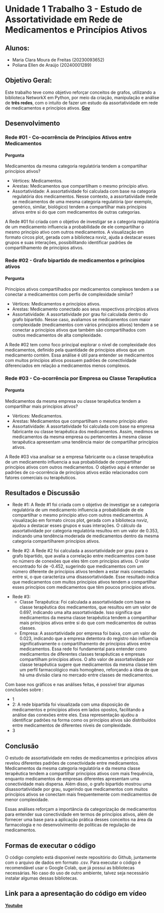 # Unidade 1 Trabalho 3 - Estudo de Assortatividade em Rede de Medicamentos e Princípios Ativos

## Alunos:  
- Maria Clara Moura de Freitas (20230093652)
- Poliana Ellen de Araújo (20240001289)

## Objetivo Geral:  
Este trabalho teve como objetivo reforçar conceitos de grafos, utilizando a biblioteca NetworkX em Python, por meio da criação, manipulação e análise de **três redes**, com o intuito de fazer um estudo da assortatividade em rede de medicamentos e princípios ativos.
[**Gov**](https://dados.gov.br/dados/conjuntos-dados/medicamentos-registrados-no-brasil)
<!-- [![Botão](https://dummyimage.com/60x20/575757/fff&text=Scopus)](https://www.scopus.com/home.uri?zone=header&origin=) -->


## Desenvolvimento  

### Rede #01 - Co-ocorrência de Princípios Ativos entre Medicamentos​

#### Pergunta
Medicamentos da mesma categoria regulatória tendem a compartilhar princípios ativos?

- Vértices: Medicamentos.
- Arestas: Medicamentos que compartilham o mesmo princípio ativo.
- Assortatividade: A assortatividade foi calculada com base na categoria regulatória dos medicamentos. Nesse contexto, a assortatividade mede se medicamentos de uma mesma categoria regulatória (por exemplo, genérico, similar, biológico) tendem a compartilhar mais princípios ativos entre si do que com medicamentos de outras categorias.

A Rede #01 foi criada com o objetivo de investigar se a categoria regulatória de um medicamento influencia a probabilidade de ele compartilhar o mesmo princípio ativo com outros medicamentos. A visualização em formato circos plot, gerada com a biblioteca nxviz, ajuda a destacar esses grupos e suas interações, possibilitando identificar padrões de compartilhamento de princípios ativos.

### Rede #02 - Grafo bipartido de medicamentos e princípios ativos

#### Pergunta
Princípios ativos compartilhados por medicamentos complexos tendem a se conectar a medicamentos com perfis de complexidade similar?

- Vértices: Medicamentos e princípios ativos.
- Arestas: Medicamento conectado aos seus respectivos princípios ativos
- Assortatividade:  A assortatividade por grau foi calculada dentro do grafo bipartido. Nesse caso, avaliamos se medicamentos com maior complexidade (medicamentos com vários princípios ativos) tendem a se conectar a princípios ativos que também são compartilhados com outros medicamentos de alta complexidade.

A Rede #02 tem como foco principal explorar o nível de complexidade dos medicamentos, definido pela quantidade de princípios ativos que um medicamento contém. Essa análise é útil para entender se medicamentos com muitos princípios ativos possuem padrões de conectividade diferenciados em relação a medicamentos menos complexos.

### Rede #03 - Co-ocorrência por Empresa ou Classe Terapêutica

#### Pergunta
Medicamentos da mesma empresa ou classe terapêutica tendem a
compartilhar mais princípios ativos?

- Vértices: Medicamentos.
- Arestas:  Medicamentos que compartilham o mesmo princípio ativo
- Assortatividade: A assortatividade foi calculada com base na empresa fabricante ou classe terapêutica dos medicamentos. Assim, medimos se medicamentos da mesma empresa ou pertencentes à mesma classe terapêutica apresentam uma tendência maior de compartilhar princípios ativos.

A Rede #03 visa analisar se a empresa fabricante ou a classe terapêutica de um medicamento influencia a sua probabilidade de compartilhar princípios ativos com outros medicamentos. O objetivo aqui é entender se padrões de co-ocorrência de princípios ativos estão relacionados com fatores comerciais ou terapêuticos.

## Resultados e Discussão

- Rede #1: A Rede #1 foi criada com o objetivo de investigar se a categoria regulatória de um medicamento influencia a probabilidade de ele compartilhar o mesmo princípio ativo com outros medicamentos. A visualização em formato circos plot, gerada com a biblioteca nxviz, ajudou a destacar esses grupos e suas interações. O cálculo da assortatividade por categoria regulatória resultou em um valor de 0.353, indicando uma tendência moderada de medicamentos dentro da mesma categoria compartilharem princípios ativos.
<!-- ![Grafo Completo](https://github.com/polianaraujo/aed2/blob/82c557030227345dce829bcf0e727370f78199ec/U1T2/imagens/grafo%20completo.png) -->

- Rede #2: A Rede #2 foi calculada a assortatividade por grau para o grafo bipartido, que avalia a correlação entre medicamentos com base no número de conexões que eles têm com princípios ativos. O valor encontrado foi de -0.452, sugerindo que medicamentos com um número diferente de princípios ativos tendem a estar mais conectados entre si, o que caracteriza uma disassortatividade. Esse resultado indica que medicamentos com muitos princípios ativos tendem a compartilhar esses princípios com medicamentos que têm poucos princípios ativos.
<!-- ![Subgrafo](https://github.com/polianaraujo/aed2/blob/82c557030227345dce829bcf0e727370f78199ec/U1T2/imagens/subgrafo.png) -->

- Rede #3:
  - Classe Terapêutica: Foi calculada a assortatividade com base na classe terapêutica dos medicamentos, que resultou em um valor de 0.697, indicando uma alta assortatividade. Isso significa que medicamentos da mesma classe terapêutica tendem a compartilhar mais princípios ativos entre si do que com medicamentos de outras classes.
  - Empresa: A assortatividade por empresa foi baixa, com um valor de 0.023, indicando que a empresa detentora do registro não influencia significativamente o compartilhamento de princípios ativos entre medicamentos.
Essa rede foi fundamental para entender como medicamentos de diferentes classes terapêuticas e empresas compartilham princípios ativos. O alto valor de assortatividade por classe terapêutica sugere que medicamentos da mesma classe têm um perfil farmacológico mais homogêneo, reforçando a ideia de que há uma divisão clara no mercado entre classes de medicamentos.
<!-- ![Histograma](https://github.com/polianaraujo/aed2/blob/82c557030227345dce829bcf0e727370f78199ec/U1T2/imagens/histograma.png) -->

Com base nos gráficos e nas análises feitas, é possível tirar algumas conclusões sobre :
- 1
- 2: A rede bipartida foi visualizada com uma disposição de medicamentos e princípios ativos em lados opostos, facilitando a análise das conexões entre eles. Essa representação ajudou a identificar padrões na forma como os princípios ativos são distribuídos entre medicamentos de diferentes níveis de complexidade.
- 3

## Conclusão

O estudo de assortatividade em redes de medicamentos e princípios ativos revelou diferentes padrões de conectividade entre medicamentos. Medicamentos da mesma categoria regulatória e da mesma classe terapêutica tendem a compartilhar princípios ativos com mais frequência, enquanto medicamentos de empresas diferentes apresentam uma conectividade mais dispersa. Além disso, o grafo bipartido mostrou uma disassortatividade por grau, sugerindo que medicamentos com muitos princípios ativos se conectam mais frequentemente com medicamentos de menor complexidade.

Essas análises reforçam a importância da categorização de medicamentos para entender sua conectividade em termos de princípios ativos, além de fornecer uma base para a aplicação prática desses conceitos na área da farmacologia e no desenvolvimento de políticas de regulação de medicamentos.

## Formas de executar o código

O código completo está disponível neste repositório do Github, juntamente com o arquivo de dados em formato .csv. Para executar o código é recomendável usar o Google Colab, que já possui as bibliotecas necessárias. No caso do uso de outro ambiente, talvez seja necessário instalar algumas dessas bibliotecas.

## Link para a apresentação do código em vídeo

[**Youtube**]([https://www.youtube.com/watch?v=x3NFGJoGZpQ](https://youtu.be/fBubNH_L1O0)) 
